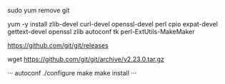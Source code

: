 sudo yum remove git

yum -y install zlib-devel curl-devel openssl-devel perl cpio expat-devel gettext-devel openssl zlib autoconf tk perl-ExtUtils-MakeMaker

 https://github.com/git/git/releases
 
 wget https://github.com/git/git/archive/v2.23.0.tar.gz
 
 ···
 autoconf
./configure
make
make install
···
